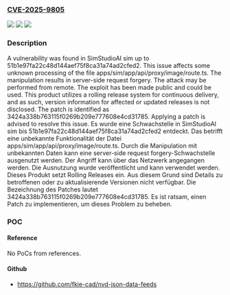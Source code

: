 ### [CVE-2025-9805](https://cve.mitre.org/cgi-bin/cvename.cgi?name=CVE-2025-9805)
![](https://img.shields.io/static/v1?label=Product&message=sim&color=blue)
![](https://img.shields.io/static/v1?label=Version&message=51b1e97fa22c48d144aef75f8ca31a74ad2cfed2%20&color=brightgreen)
![](https://img.shields.io/static/v1?label=Vulnerability&message=Server-Side%20Request%20Forgery&color=brightgreen)

### Description

A vulnerability was found in SimStudioAI sim up to 51b1e97fa22c48d144aef75f8ca31a74ad2cfed2. This issue affects some unknown processing of the file apps/sim/app/api/proxy/image/route.ts. The manipulation results in server-side request forgery. The attack may be performed from remote. The exploit has been made public and could be used. This product utilizes a rolling release system for continuous delivery, and as such, version information for affected or updated releases is not disclosed. The patch is identified as 3424a338b763115f0269b209e777608e4cd31785. Applying a patch is advised to resolve this issue.
Es wurde eine Schwachstelle in SimStudioAI sim bis 51b1e97fa22c48d144aef75f8ca31a74ad2cfed2 entdeckt. Das betrifft eine unbekannte Funktionalität der Datei apps/sim/app/api/proxy/image/route.ts. Durch die Manipulation mit unbekannten Daten kann eine server-side request forgery-Schwachstelle ausgenutzt werden. Der Angriff kann über das Netzwerk angegangen werden. Die Ausnutzung wurde veröffentlicht und kann verwendet werden. Dieses Produkt setzt Rolling Releases ein. Aus diesem Grund sind Details zu betroffenen oder zu aktualisierende Versionen nicht verfügbar. Die Bezeichnung des Patches lautet 3424a338b763115f0269b209e777608e4cd31785. Es ist ratsam, einen Patch zu implementieren, um dieses Problem zu beheben.

### POC

#### Reference
No PoCs from references.

#### Github
- https://github.com/fkie-cad/nvd-json-data-feeds


